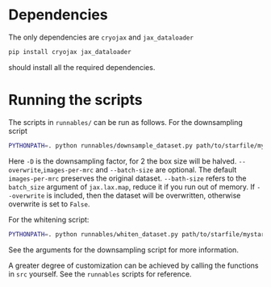 # Dependencies

The only dependencies are `cryojax` and `jax_dataloader`

```bash
pip install cryojax jax_dataloader
```

should install all the required dependencies.

# Running the scripts

The scripts in `runnables/` can be run as follows. For the downsampling script


```bash
PYTHONPATH=. python runnables/downsample_dataset.py path/to/starfile/mystarfile.star path/to/relion/project -D 2 --overwrite --images-per-mrc <int> --batch-size <int> -o path/to/output
```

Here `-D` is the downsampling factor, for 2 the box size will be halved. `--overwrite`,`images-per-mrc` and `--batch-size` are optional. The default `images-per-mrc` preserves the original dataset. `--bath-size` refers to the `batch_size` argument of `jax.lax.map`, reduce it if you run out of memory. If `--overwrite` is included, then the dataset will be overwritten, otherwise overwrite is set to `False`.


For the whitening script:
```bash
PYTHONPATH=. python runnables/whiten_dataset.py path/to/starfile/mystarfile.star path/to/relion/project --overwrite --images-per-mrc <int> -o path/to/output
```

See the arguments for the downsampling script for more information.

A greater degree of customization can be achieved by calling the functions in `src` yourself. See the `runnables` scripts for reference.
